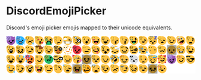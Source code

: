 # DiscordEmojiPicker

Discord's emoji picker emojis mapped to their unicode equivalents.

![Preview of the emojis side by side with Twemoji](preview.png)
